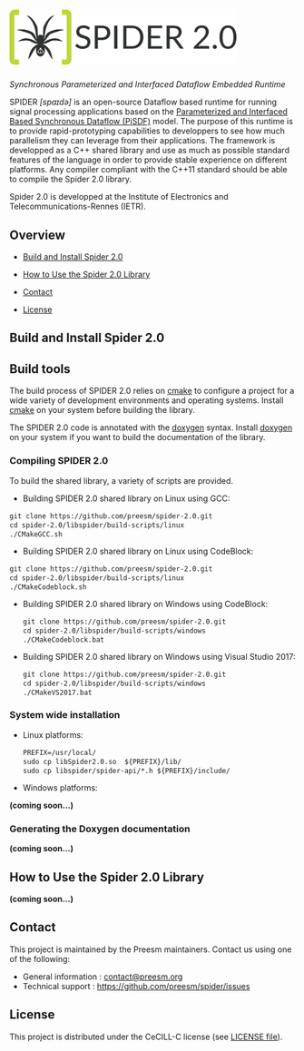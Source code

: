 # <img src="./doc/img/spider-full.svg" alt="SPIDER 2.0" width="400"/>
_Synchronous Parameterized and Interfaced Dataflow Embedded Runtime_


SPIDER _\[spaɪdə\]_ is an open-source Dataflow based runtime for running signal processing applications based on the [Parameterized and Interfaced Based Synchronous Dataflow (PiSDF)](https://hal.inria.fr/hal-00877492) model.
The purpose of this runtime is to provide rapid-prototyping capabilities to developpers to see how much parallelism they can leverage from their applications.
The framework is developped as a C++ shared library and use as much as possible standard features of the language in order to provide stable experience on different platforms.
Any compiler compliant with the C++11 standard should be able to compile the Spider 2.0 library.

Spider 2.0 is developped at the Institute of Electronics and Telecommunications-Rennes (IETR).

## Overview

* [Build and Install Spider 2.0](#build-and-install-spider-2.0)

* [How to Use the Spider 2.0 Library](#how-to-use-the-spider-2.0-library)

* [Contact](#contact)

* [License](#license)

## Build and Install Spider 2.0

## Build tools

The build process of SPIDER 2.0 relies on [cmake](https://cmake.org) to configure a project for a wide variety of development environments and operating systems. Install [cmake](https://cmake.org/download/) on your system before building the library.

The SPIDER 2.0 code is annotated with the [doxygen](http://www.doxygen.nl/) syntax.  Install [doxygen](http://www.doxygen.nl/download.html) on your system if you want to build the documentation of the library.

### Compiling SPIDER 2.0

To build the shared library, a variety of scripts are provided.

* Building SPIDER 2.0 shared library on Linux using GCC:
```shell
git clone https://github.com/preesm/spider-2.0.git
cd spider-2.0/libspider/build-scripts/linux
./CMakeGCC.sh
```

* Building SPIDER 2.0 shared library on Linux using CodeBlock:
 ```shell
 git clone https://github.com/preesm/spider-2.0.git
 cd spider-2.0/libspider/build-scripts/linux
 ./CMakeCodeblock.sh
 ```

* Building SPIDER 2.0 shared library on Windows using CodeBlock:
  ```shell
  git clone https://github.com/preesm/spider-2.0.git
  cd spider-2.0/libspider/build-scripts/windows
  ./CMakeCodeblock.bat
  ```

* Building SPIDER 2.0 shared library on Windows using Visual Studio 2017:
   ```shell
   git clone https://github.com/preesm/spider-2.0.git
   cd spider-2.0/libspider/build-scripts/windows
   ./CMakeVS2017.bat
   ```

### System wide installation

* Linux platforms:
   ```shell
   PREFIX=/usr/local/
   sudo cp libSpider2.0.so  ${PREFIX}/lib/
   sudo cp libspider/spider-api/*.h ${PREFIX}/include/
   ```

* Windows platforms:

__(coming soon...)__


### Generating the Doxygen documentation

__(coming soon...)__

## How to Use the Spider 2.0 Library

__(coming soon...)__


## Contact

This project is maintained by the Preesm maintainers. Contact us using one of the following:

*   General information : contact@preesm.org
*   Technical support : https://github.com/preesm/spider/issues

## License

This project is distributed under the CeCILL-C license (see [LICENSE file](LICENSE)).
